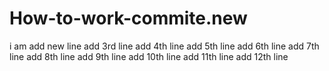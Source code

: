 # How-to-work-commite.new
i am add new line
add 3rd line
add 4th line
add 5th line
add 6th line
add 7th line
add 8th line
add 9th line
add 10th line
add 11th line
add 12th line
